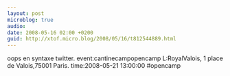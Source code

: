 ```yaml
---
layout: post
microblog: true
audio: 
date: 2008-05-16 02:00 +0200
guid: http://xtof.micro.blog/2008/05/16/t812544889.html
---
```

oops en syntaxe twitter. event:cantinecampopencamp L:RoyalValois, 1 place de Valois,75001 Paris.  time:2008-05-21 13:00:00 #opencamp
